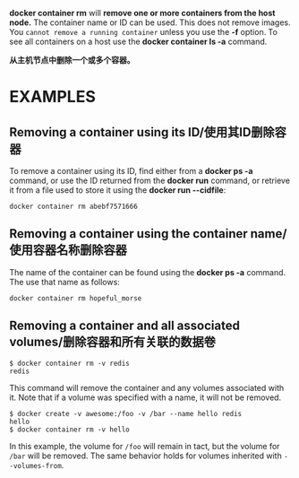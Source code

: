 
**docker container rm** will **remove one or more containers from the host node.** The
container name or ID can be used. This does not remove images. You `cannot
remove a running container` unless you use the **-f** option. To see all
containers on a host use the **docker container ls -a** command.

**从主机节点中删除一个或多个容器。**

# EXAMPLES

## Removing a container using its ID/使用其ID删除容器

To remove a container using its ID, find either from a **docker ps -a**
command, or use the ID returned from the **docker run** command, or retrieve
it from a file used to store it using the **docker run --cidfile**:

    docker container rm abebf7571666

## Removing a container using the container name/使用容器名称删除容器

The name of the container can be found using the **docker ps -a**
command. The use that name as follows:

    docker container rm hopeful_morse

## Removing a container and all associated volumes/删除容器和所有关联的数据卷

    $ docker container rm -v redis
    redis

This command will remove the container and any volumes associated with it.
Note that if a volume was specified with a name, it will not be removed.

    $ docker create -v awesome:/foo -v /bar --name hello redis
    hello
    $ docker container rm -v hello

In this example, the volume for `/foo` will remain in tact, but the volume for
`/bar` will be removed. The same behavior holds for volumes inherited with
`--volumes-from`.
